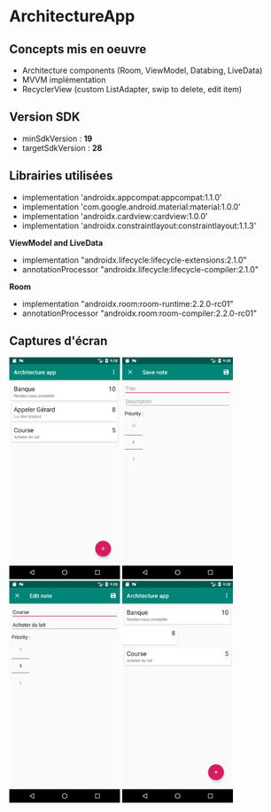 # ArchitectureApp
## Concepts mis en oeuvre
- Architecture components (Room, ViewModel, Databing, LiveData)
- MVVM implémentation
- RecyclerView (custom ListAdapter, swip to delete, edit item)
## Version SDK
- minSdkVersion : **19**  
- targetSdkVersion : **28**
## Librairies utilisées
- implementation 'androidx.appcompat:appcompat:1.1.0'
- implementation 'com.google.android.material:material:1.0.0'
- implementation 'androidx.cardview:cardview:1.0.0'
- implementation 'androidx.constraintlayout:constraintlayout:1.1.3'

**ViewModel and LiveData**
- implementation "androidx.lifecycle:lifecycle-extensions:2.1.0"
- annotationProcessor "androidx.lifecycle:lifecycle-compiler:2.1.0"

**Room**
- implementation "androidx.room:room-runtime:2.2.0-rc01"
- annotationProcessor "androidx.room:room-compiler:2.2.0-rc01"
## Captures d'écran
<img src="./assets/1.png" width="200"> <img src="./assets/2.png" width="200"> <img src="./assets/3.png" width="200"> <img src="./assets/4.png" width="200">
